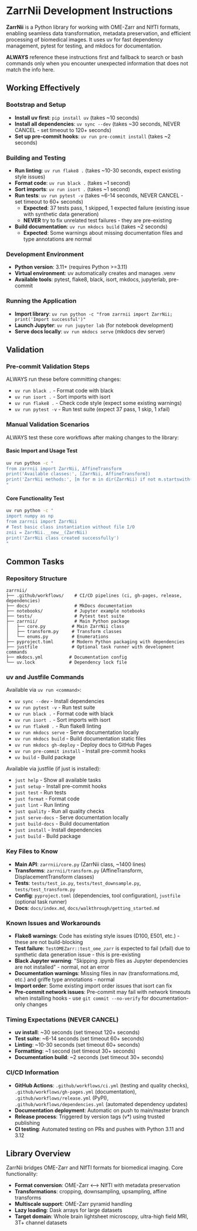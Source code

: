 # ZarrNii Development Instructions

**ZarrNii** is a Python library for working with OME-Zarr and NIfTI formats, enabling seamless data transformation, metadata preservation, and efficient processing of biomedical images. It uses uv for fast dependency management, pytest for testing, and mkdocs for documentation.

**ALWAYS** reference these instructions first and fallback to search or bash commands only when you encounter unexpected information that does not match the info here.

## Working Effectively

### Bootstrap and Setup
- **Install uv first**: `pip install uv` (takes ~10 seconds)
- **Install all dependencies**: `uv sync --dev` (takes ~30 seconds, NEVER CANCEL - set timeout to 120+ seconds)
- **Set up pre-commit hooks**: `uv run pre-commit install` (takes ~2 seconds)

### Building and Testing  
- **Run linting**: `uv run flake8 .` (takes ~10-30 seconds, expect existing style issues)
- **Format code**: `uv run black .` (takes ~1 second)  
- **Sort imports**: `uv run isort .` (takes ~1 second)
- **Run tests**: `uv run pytest -v` (takes ~6-14 seconds, NEVER CANCEL - set timeout to 60+ seconds)
  - **Expected**: 37 tests pass, 1 skipped, 1 expected failure (existing issue with synthetic data generation)
  - **NEVER** try to fix unrelated test failures - they are pre-existing
- **Build documentation**: `uv run mkdocs build` (takes ~2 seconds)
  - **Expected**: Some warnings about missing documentation files and type annotations are normal

### Development Environment
- **Python version**: 3.11+ (requires Python >=3.11)
- **Virtual environment**: uv automatically creates and manages .venv
- **Available tools**: pytest, flake8, black, isort, mkdocs, jupyterlab, pre-commit

### Running the Application
- **Import library**: `uv run python -c "from zarrnii import ZarrNii; print('Import successful')"`
- **Launch Jupyter**: `uv run jupyter lab` (for notebook development)
- **Serve docs locally**: `uv run mkdocs serve` (mkdocs dev server)

## Validation

### Pre-commit Validation Steps
ALWAYS run these before committing changes:
- `uv run black .` - Format code with black
- `uv run isort .` - Sort imports with isort  
- `uv run flake8 .` - Check code style (expect some existing warnings)
- `uv run pytest -v` - Run test suite (expect 37 pass, 1 skip, 1 xfail)

### Manual Validation Scenarios
ALWAYS test these core workflows after making changes to the library:

#### Basic Import and Usage Test
```bash
uv run python -c "
from zarrnii import ZarrNii, AffineTransform
print('Available classes:', [ZarrNii, AffineTransform])
print('ZarrNii methods:', [m for m in dir(ZarrNii) if not m.startswith('_')][:5])
"
```

#### Core Functionality Test  
```bash
uv run python -c "
import numpy as np
from zarrnii import ZarrNii
# Test basic class instantiation without file I/O
znii = ZarrNii.__new__(ZarrNii)
print('ZarrNii class created successfully')
"
```

## Common Tasks

### Repository Structure
```
zarrnii/
├── .github/workflows/    # CI/CD pipelines (ci, gh-pages, release, dependencies)  
├── docs/                 # MkDocs documentation
├── notebooks/            # Jupyter example notebooks
├── tests/                # Pytest test suite
├── zarrnii/              # Main Python package
│   ├── core.py          # Main ZarrNii class
│   ├── transform.py     # Transform classes  
│   └── enums.py         # Enumerations
├── pyproject.toml       # Modern Python packaging with dependencies
├── justfile             # Optional task runner with development commands
├── mkdocs.yml          # Documentation config
└── uv.lock             # Dependency lock file
```

### uv and Justfile Commands
Available via `uv run <command>`:
- `uv sync --dev` - Install dependencies  
- `uv run pytest -v` - Run test suite
- `uv run black .` - Format code with black
- `uv run isort .` - Sort imports with isort
- `uv run flake8 .` - Run flake8 linting  
- `uv run mkdocs serve` - Serve documentation locally
- `uv run mkdocs build` - Build documentation static files
- `uv run mkdocs gh-deploy` - Deploy docs to GitHub Pages
- `uv run pre-commit install` - Install pre-commit hooks
- `uv build` - Build package

Available via justfile (if just is installed):
- `just help` - Show all available tasks
- `just setup` - Install pre-commit hooks
- `just test` - Run tests
- `just format` - Format code
- `just lint` - Run linting
- `just quality` - Run all quality checks
- `just serve-docs` - Serve documentation locally
- `just build-docs` - Build documentation
- `just install` - Install dependencies
- `just build` - Build package

### Key Files to Know
- **Main API**: `zarrnii/core.py` (ZarrNii class, ~1400 lines)
- **Transforms**: `zarrnii/transform.py` (AffineTransform, DisplacementTransform classes)  
- **Tests**: `tests/test_io.py`, `tests/test_downsample.py`, `tests/test_transform.py`
- **Config**: `pyproject.toml` (dependencies, tool configuration), `justfile` (optional task runner)
- **Docs**: `docs/index.md`, `docs/walkthrough/getting_started.md`

### Known Issues and Workarounds
- **Flake8 warnings**: Code has existing style issues (D100, E501, etc.) - these are not build-blocking
- **Test failure**: `TestOMEZarr::test_ome_zarr` is expected to fail (xfail) due to synthetic data generation issue - this is pre-existing
- **Black Jupyter warning**: "Skipping .ipynb files as Jupyter dependencies are not installed" - normal, not an error
- **Documentation warnings**: Missing files in nav (transformations.md, etc.) and griffe type annotations - normal
- **Import order**: Some existing import order issues that isort can fix
- **Pre-commit network issues**: Pre-commit may fail with network timeouts when installing hooks - use `git commit --no-verify` for documentation-only changes

### Timing Expectations (NEVER CANCEL)
- **uv install**: ~30 seconds (set timeout 120+ seconds)
- **Test suite**: ~6-14 seconds (set timeout 60+ seconds)  
- **Linting**: ~10-30 seconds (set timeout 60+ seconds)
- **Formatting**: ~1 second (set timeout 30+ seconds)
- **Documentation build**: ~2 seconds (set timeout 30+ seconds)

### CI/CD Information
- **GitHub Actions**: `.github/workflows/ci.yml` (testing and quality checks), `.github/workflows/gh-pages.yml` (documentation), `.github/workflows/release.yml` (PyPI), `.github/workflows/dependencies.yml` (automated dependency updates)
- **Documentation deployment**: Automatic on push to main/master branch
- **Release process**: Triggered by version tags (v*) using trusted publishing
- **CI testing**: Automated testing on PRs and pushes with Python 3.11 and 3.12

## Library Overview
ZarrNii bridges OME-Zarr and NIfTI formats for biomedical imaging. Core functionality:
- **Format conversion**: OME-Zarr ⟷ NIfTI with metadata preservation  
- **Transformations**: cropping, downsampling, upsampling, affine transforms
- **Multiscale support**: OME-Zarr pyramid handling
- **Lazy loading**: Dask arrays for large datasets
- **Target domain**: Whole brain lightsheet microscopy, ultra-high field MRI, 3T+ channel datasets